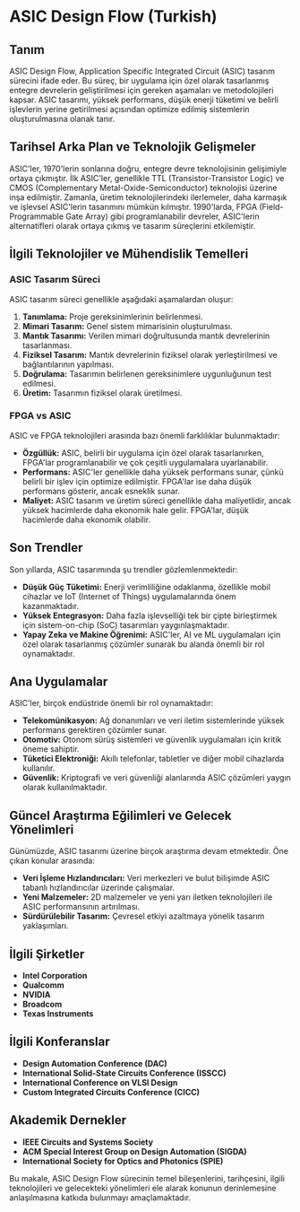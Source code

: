 # ASIC Design Flow (Turkish)

## Tanım

ASIC Design Flow, Application Specific Integrated Circuit (ASIC) tasarım sürecini ifade eder. Bu süreç, bir uygulama için özel olarak tasarlanmış entegre devrelerin geliştirilmesi için gereken aşamaları ve metodolojileri kapsar. ASIC tasarımı, yüksek performans, düşük enerji tüketimi ve belirli işlevlerin yerine getirilmesi açısından optimize edilmiş sistemlerin oluşturulmasına olanak tanır.

## Tarihsel Arka Plan ve Teknolojik Gelişmeler

ASIC'ler, 1970'lerin sonlarına doğru, entegre devre teknolojisinin gelişimiyle ortaya çıkmıştır. İlk ASIC'ler, genellikle TTL (Transistor-Transistor Logic) ve CMOS (Complementary Metal-Oxide-Semiconductor) teknolojisi üzerine inşa edilmiştir. Zamanla, üretim teknolojilerindeki ilerlemeler, daha karmaşık ve işlevsel ASIC'lerin tasarımını mümkün kılmıştır. 1990'larda, FPGA (Field-Programmable Gate Array) gibi programlanabilir devreler, ASIC'lerin alternatifleri olarak ortaya çıkmış ve tasarım süreçlerini etkilemiştir.

## İlgili Teknolojiler ve Mühendislik Temelleri

### ASIC Tasarım Süreci

ASIC tasarım süreci genellikle aşağıdaki aşamalardan oluşur:

1. **Tanımlama:** Proje gereksinimlerinin belirlenmesi.
2. **Mimari Tasarım:** Genel sistem mimarisinin oluşturulması.
3. **Mantık Tasarımı:** Verilen mimari doğrultusunda mantık devrelerinin tasarlanması.
4. **Fiziksel Tasarım:** Mantık devrelerinin fiziksel olarak yerleştirilmesi ve bağlantılarının yapılması.
5. **Doğrulama:** Tasarımın belirlenen gereksinimlere uygunluğunun test edilmesi.
6. **Üretim:** Tasarımın fiziksel olarak üretilmesi.

### FPGA vs ASIC

ASIC ve FPGA teknolojileri arasında bazı önemli farklılıklar bulunmaktadır:

- **Özgüllük:** ASIC, belirli bir uygulama için özel olarak tasarlanırken, FPGA'lar programlanabilir ve çok çeşitli uygulamalara uyarlanabilir.
- **Performans:** ASIC'ler genellikle daha yüksek performans sunar, çünkü belirli bir işlev için optimize edilmiştir. FPGA'lar ise daha düşük performans gösterir, ancak esneklik sunar.
- **Maliyet:** ASIC tasarım ve üretim süreci genellikle daha maliyetlidir, ancak yüksek hacimlerde daha ekonomik hale gelir. FPGA'lar, düşük hacimlerde daha ekonomik olabilir.

## Son Trendler

Son yıllarda, ASIC tasarımında şu trendler gözlemlenmektedir:

- **Düşük Güç Tüketimi:** Enerji verimliliğine odaklanma, özellikle mobil cihazlar ve IoT (Internet of Things) uygulamalarında önem kazanmaktadır.
- **Yüksek Entegrasyon:** Daha fazla işlevselliği tek bir çipte birleştirmek için sistem-on-chip (SoC) tasarımları yaygınlaşmaktadır.
- **Yapay Zeka ve Makine Öğrenimi:** ASIC'ler, AI ve ML uygulamaları için özel olarak tasarlanmış çözümler sunarak bu alanda önemli bir rol oynamaktadır.

## Ana Uygulamalar

ASIC'ler, birçok endüstride önemli bir rol oynamaktadır:

- **Telekomünikasyon:** Ağ donanımları ve veri iletim sistemlerinde yüksek performans gerektiren çözümler sunar.
- **Otomotiv:** Otonom sürüş sistemleri ve güvenlik uygulamaları için kritik öneme sahiptir.
- **Tüketici Elektroniği:** Akıllı telefonlar, tabletler ve diğer mobil cihazlarda kullanılır.
- **Güvenlik:** Kriptografi ve veri güvenliği alanlarında ASIC çözümleri yaygın olarak kullanılmaktadır.

## Güncel Araştırma Eğilimleri ve Gelecek Yönelimleri

Günümüzde, ASIC tasarımı üzerine birçok araştırma devam etmektedir. Öne çıkan konular arasında:

- **Veri İşleme Hızlandırıcıları:** Veri merkezleri ve bulut bilişimde ASIC tabanlı hızlandırıcılar üzerinde çalışmalar.
- **Yeni Malzemeler:** 2D malzemeler ve yeni yarı iletken teknolojileri ile ASIC performansının artırılması.
- **Sürdürülebilir Tasarım:** Çevresel etkiyi azaltmaya yönelik tasarım yaklaşımları.

## İlgili Şirketler

- **Intel Corporation**
- **Qualcomm**
- **NVIDIA**
- **Broadcom**
- **Texas Instruments**

## İlgili Konferanslar

- **Design Automation Conference (DAC)**
- **International Solid-State Circuits Conference (ISSCC)**
- **International Conference on VLSI Design**
- **Custom Integrated Circuits Conference (CICC)**

## Akademik Dernekler

- **IEEE Circuits and Systems Society**
- **ACM Special Interest Group on Design Automation (SIGDA)**
- **International Society for Optics and Photonics (SPIE)**

Bu makale, ASIC Design Flow sürecinin temel bileşenlerini, tarihçesini, ilgili teknolojileri ve gelecekteki yönelimleri ele alarak konunun derinlemesine anlaşılmasına katkıda bulunmayı amaçlamaktadır.